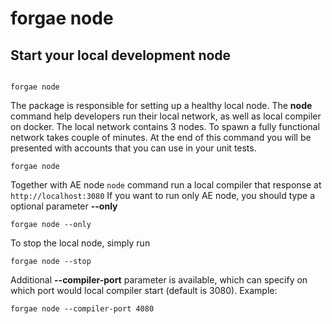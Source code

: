 # forgae node

## Start your local development node

```

forgae node

```

The package is responsible for setting up a healthy local node. 
The **node** command help developers run their local network, as well as local compiler on docker.
The local network contains 3 nodes. To spawn a fully functional network takes couple of minutes. At the end of this command you will be presented with accounts that you can use in your unit tests.
```
forgae node
```

Together with AE node `node` command run a local compiler that response at `http://localhost:3080`
If you want to run only AE node, you should type a optional parameter **--only**
```
forgae node --only
```

To stop the local node, simply run
```
forgae node --stop
```

Additional **--compiler-port** parameter is available, which can specify on which port would local compiler start (default is 3080).
Example:
```
forgae node --compiler-port 4080
```
